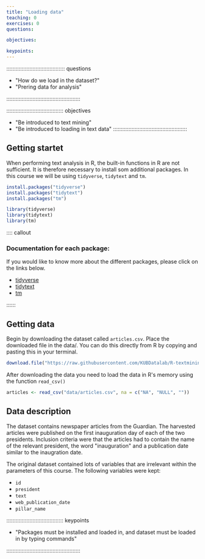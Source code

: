 ```yaml
---
title: "Loading data"
teaching: 0
exercises: 0
questions:

objectives:

keypoints:
---
```


:::::::::::::::::::::::::::::::::::::: questions 


- "How do we load in the dataset?"
- "Prering data for analysis"

::::::::::::::::::::::::::::::::::::::::::::::::

::::::::::::::::::::::::::::::::::::: objectives

- "Be introduced to text mining"
- "Be introduced to loading in text data"
::::::::::::::::::::::::::::::::::::::::::::::::




## Getting startet
When performing text analysis in R, the built-in functions in R are not sufficient. It is therefore necessary to install som additional packages. In this course we will be using `tidyverse`, `tidytext` and `tm`.





``` r
install.packages("tidyverse")
install.packages("tidytext")
install.packages("tm")

library(tidyverse)
library(tidytext)
library(tm)
```


:::: callout
### Documentation for each package:
If you would like to know more about the different packages, please click on the links below.

* [tidyverse](https://www.tidyverse.org/packages/)
* [tidytext](https://cran.r-project.org/web/packages/tidytext/vignettes/tidytext.html)
* [tm](https://cran.r-project.org/web/packages/tm/tm.pdf)

::::::

## Getting data
Begin by downloading the dataset called `articles.csv`. Place the downloaded file in the data/. You can do this directly from R by copying and pasting this in your terminal.


``` r
download.file("https://raw.githubusercontent.com/KUBDatalab/R-textmining_new/main/episodes/data/articles.csv", "data/articles.csv", mode = "wb")
```

After downloading the data you need to load the data in R's memory using the function `read_csv()`


``` r
articles <- read_csv("data/articles.csv", na = c("NA", "NULL", ""))
```

## Data description
The dataset contains newspaper articles from the Guardian. The harvested articles were published on the first inauguration day of each of the two presidents. Inclusion criteria were that the articles had to contain the name of the relevant president, the word "inauguration" and a publication date similar to the inaugration date.

The original dataset contained lots of variables that are irrelevant within the parameters of this course. The following variables were kept:

* `id`
* `president`
* `text`
* `web_publication_date`
* `pillar_name`

::::::::::::::::::::::::::::::::::::: keypoints 

- "Packages must be installed and loaded in, and dataset must be loaded in by typing commands"

::::::::::::::::::::::::::::::::::::::::::::::::
